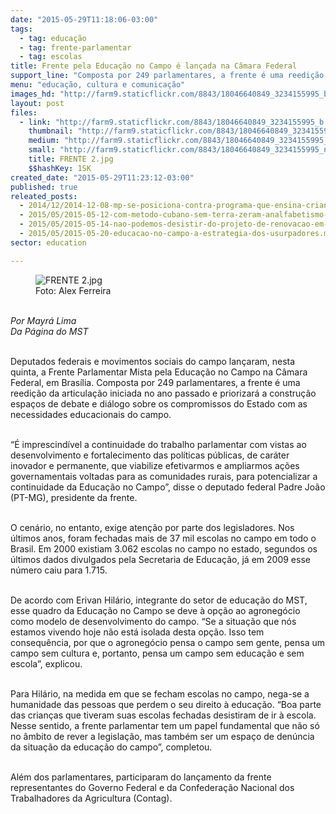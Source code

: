 ```yaml
---
date: "2015-05-29T11:18:06-03:00"
tags:
  - tag: educação
  - tag: frente-parlamentar
  - tag: escolas
title: Frente pela Educação no Campo é lançada na Câmara Federal
support_line: "Composta por 249 parlamentares, a frente é uma reedição da articulação iniciada no ano passado e priorizará a construção espaços de debate e diálogo sobre os compromissos do Estado com as necessidades educacionais do campo."
menu: "educação, cultura e comunicação"
images_hd: "http://farm9.staticflickr.com/8843/18046640849_3234155995_b.jpg"
layout: post
files:
  - link: "http://farm9.staticflickr.com/8843/18046640849_3234155995_b.jpg"
    thumbnail: "http://farm9.staticflickr.com/8843/18046640849_3234155995_t.jpg"
    medium: "http://farm9.staticflickr.com/8843/18046640849_3234155995_z.jpg"
    small: "http://farm9.staticflickr.com/8843/18046640849_3234155995_n.jpg"
    title: FRENTE 2.jpg
    $$hashKey: 1SK
created_date: "2015-05-29T11:23:12-03:00"
published: true
releated_posts:
  - 2014/12/2014-12-08-mp-se-posiciona-contra-programa-que-ensina-criancas-a-usar-agrotoxicos.md
  - 2015/05/2015-05-12-com-metodo-cubano-sem-terra-zeram-analfabetismo-em-sete-assentamentos-da-bahia.md
  - 2015/05/2015-05-14-nao-podemos-desistir-do-projeto-de-renovacao-em-curso-em-muitos-paises-latino-americanos.md
  - 2015/05/2015-05-20-educacao-no-campo-a-estrategia-dos-usurpadores.md
sector: education

---
```

<figure class="image"><img alt="FRENTE 2.jpg" src="http://farm9.staticflickr.com/8843/18046640849_3234155995_b.jpg" />
<figcaption>Foto: Alex Ferreira</figcaption>
</figure>

<p><br />
<em>Por Mayr&aacute; Lima<br />
Da P&aacute;gina do MST</em></p>

<p><br />
Deputados federais e movimentos sociais do campo lan&ccedil;aram, nesta quinta, a Frente Parlamentar Mista pela Educa&ccedil;&atilde;o no Campo na C&acirc;mara Federal, em Bras&iacute;lia. Composta por 249 parlamentares, a frente &eacute; uma reedi&ccedil;&atilde;o da articula&ccedil;&atilde;o iniciada no ano passado e priorizar&aacute; a constru&ccedil;&atilde;o espa&ccedil;os de debate e di&aacute;logo sobre os compromissos do Estado com as necessidades educacionais do campo.</p>

<p><br />
&ldquo;&Eacute; imprescind&iacute;vel a continuidade do trabalho parlamentar com vistas ao desenvolvimento e fortalecimento das pol&iacute;ticas p&uacute;blicas, de car&aacute;ter inovador e permanente, que viabilize efetivarmos e ampliarmos a&ccedil;&otilde;es governamentais voltadas para as comunidades rurais, para potencializar a continuidade da Educa&ccedil;&atilde;o no Campo&rdquo;, disse o deputado federal Padre Jo&atilde;o (PT-MG), presidente da frente.</p>

<p><br />
O cen&aacute;rio, no entanto, exige aten&ccedil;&atilde;o por parte dos legisladores.&nbsp;Nos &uacute;ltimos anos, foram fechadas mais de 37 mil escolas no campo em todo o Brasil. Em 2000 existiam 3.062 escolas no campo no estado, segundos os &uacute;ltimos dados divulgados pela Secretaria de Educa&ccedil;&atilde;o, j&aacute; em 2009 esse n&uacute;mero caiu para 1.715.</p>

<p><br />
De acordo com Erivan Hil&aacute;rio, integrante do setor de educa&ccedil;&atilde;o do MST, esse quadro da Educa&ccedil;&atilde;o no Campo se deve &agrave; op&ccedil;&atilde;o ao agroneg&oacute;cio como modelo de desenvolvimento do campo. &ldquo;Se a situa&ccedil;&atilde;o que n&oacute;s estamos vivendo hoje n&atilde;o est&aacute; isolada desta op&ccedil;&atilde;o. Isso tem consequ&ecirc;ncia, por que o agroneg&oacute;cio pensa o campo sem gente, pensa um campo sem cultura e, portanto, pensa um campo sem educa&ccedil;&atilde;o e sem escola&rdquo;, explicou.</p>

<p><br />
Para Hil&aacute;rio, na medida em que se fecham escolas no campo, nega-se a humanidade das pessoas que perdem o seu direito &agrave; educa&ccedil;&atilde;o. &ldquo;Boa parte das crian&ccedil;as que tiveram suas escolas fechadas desistiram de ir &agrave; escola. Nesse sentido, a frente parlamentar tem um papel fundamental que n&atilde;o s&oacute; no &acirc;mbito de rever a legisla&ccedil;&atilde;o, mas tamb&eacute;m ser um espa&ccedil;o de den&uacute;ncia da situa&ccedil;&atilde;o da educa&ccedil;&atilde;o do campo&rdquo;, completou.&nbsp;</p>

<p><br />
Al&eacute;m dos parlamentares, participaram do lan&ccedil;amento da frente representantes do Governo Federal e da Confedera&ccedil;&atilde;o Nacional dos Trabalhadores da Agricultura (Contag).&nbsp;</p>
